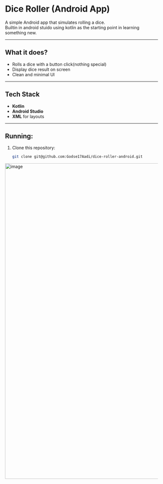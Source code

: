 # Dice Roller (Android App)

A simple Android app that simulates rolling a dice.  
Builtin in android stuido using kotlin as the starting point in learning something new.

---

## What it does?
- Rolls a dice with a button click(nothing special)  
- Display dice result on screen  
- Clean and minimal UI  

---

## Tech Stack
- **Kotlin**
- **Android Studio**
- **XML** for layouts

---

## Running:
1. Clone this repository:
   ```bash
   git clone git@github.com:Godse17Aadi/dice-roller-android.git

<img width="1105" height="1040" alt="image" src="https://github.com/user-attachments/assets/3b0b57c3-48e6-4645-a087-776cf681abd0" />

